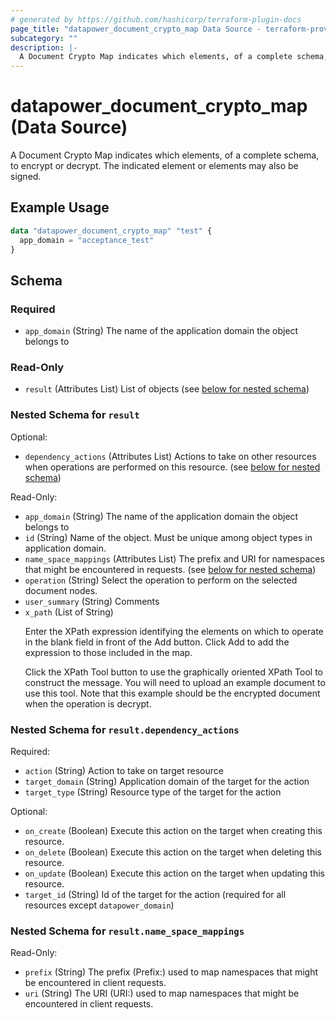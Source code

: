 ```yaml
---
# generated by https://github.com/hashicorp/terraform-plugin-docs
page_title: "datapower_document_crypto_map Data Source - terraform-provider-datapower"
subcategory: ""
description: |-
  A Document Crypto Map indicates which elements, of a complete schema, to encrypt or decrypt. The indicated element or elements may also be signed.
---
```


# datapower_document_crypto_map (Data Source)

A Document Crypto Map indicates which elements, of a complete schema, to encrypt or decrypt. The indicated element or elements may also be signed.

## Example Usage

```terraform
data "datapower_document_crypto_map" "test" {
  app_domain = "acceptance_test"
}
```

<!-- schema generated by tfplugindocs -->
## Schema

### Required

- `app_domain` (String) The name of the application domain the object belongs to

### Read-Only

- `result` (Attributes List) List of objects (see [below for nested schema](#nestedatt--result))

<a id="nestedatt--result"></a>
### Nested Schema for `result`

Optional:

- `dependency_actions` (Attributes List) Actions to take on other resources when operations are performed on this resource. (see [below for nested schema](#nestedatt--result--dependency_actions))

Read-Only:

- `app_domain` (String) The name of the application domain the object belongs to
- `id` (String) Name of the object. Must be unique among object types in application domain.
- `name_space_mappings` (Attributes List) The prefix and URI for namespaces that might be encountered in requests. (see [below for nested schema](#nestedatt--result--name_space_mappings))
- `operation` (String) Select the operation to perform on the selected document nodes.
- `user_summary` (String) Comments
- `x_path` (List of String) <p>Enter the XPath expression identifying the elements on which to operate in the blank field in front of the Add button. Click Add to add the expression to those included in the map.</p><p>Click the XPath Tool button to use the graphically oriented XPath Tool to construct the message. You will need to upload an example document to use this tool. Note that this example should be the encrypted document when the operation is decrypt.</p>

<a id="nestedatt--result--dependency_actions"></a>
### Nested Schema for `result.dependency_actions`

Required:

- `action` (String) Action to take on target resource
- `target_domain` (String) Application domain of the target for the action
- `target_type` (String) Resource type of the target for the action

Optional:

- `on_create` (Boolean) Execute this action on the target when creating this resource.
- `on_delete` (Boolean) Execute this action on the target when deleting this resource.
- `on_update` (Boolean) Execute this action on the target when updating this resource.
- `target_id` (String) Id of the target for the action (required for all resources except `datapower_domain`)


<a id="nestedatt--result--name_space_mappings"></a>
### Nested Schema for `result.name_space_mappings`

Read-Only:

- `prefix` (String) The prefix (Prefix:) used to map namespaces that might be encountered in client requests.
- `uri` (String) The URI (URI:) used to map namespaces that might be encountered in client requests.
